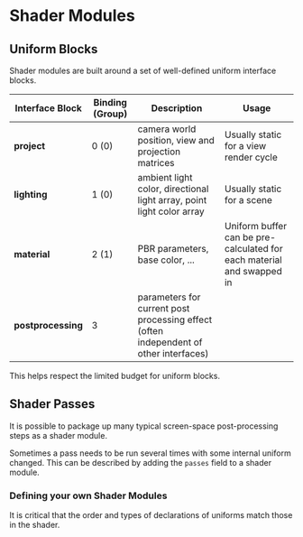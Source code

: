 # Shader Modules

## Uniform Blocks

Shader modules are built around a set of well-defined uniform interface blocks.

| Interface Block    | Binding (Group) | Description                                                                           | Usage                                                                 |
| ------------------ | --------------- | ------------------------------------------------------------------------------------- | --------------------------------------------------------------------- |
| **project**        | 0 (0)           | camera world position, view and projection matrices                                   | Usually static for a view render cycle                                |
| **lighting**       | 1 (0)           | ambient light color, directional light array, point light color array                 | Usually static for a scene                                            |
| **material**       | 2 (1)           | PBR parameters, base color, ...                                                       | Uniform buffer can be pre-calculated for each material and swapped in |
| **postprocessing** | 3               | parameters for current post processing effect (often independent of other interfaces) |

This helps respect the limited budget for uniform blocks.

## Shader Passes

It is possible to package up many typical screen-space post-processing steps as a shader module.

Sometimes a pass needs to be run several times with some internal uniform changed. This can be described
by adding the `passes` field to a shader module.

### Defining your own Shader Modules

It is critical that the order and types of declarations of uniforms match those in the shader.
